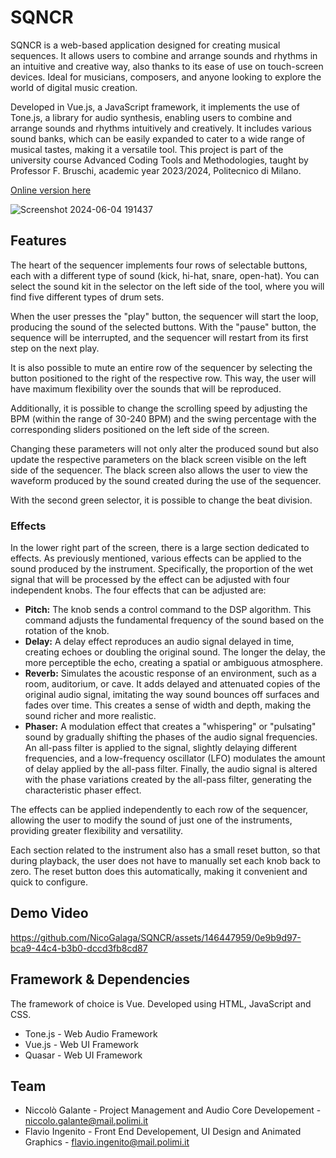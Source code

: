 # SQNCR
SQNCR is a web-based application designed for creating musical sequences. It allows users to combine and arrange sounds and rhythms in an intuitive and creative way, also thanks to its ease of use on touch-screen devices. 
Ideal for musicians, composers, and anyone looking to explore the world of digital music creation.

Developed in Vue.js, a JavaScript framework, it implements the use of Tone.js, a library for audio synthesis, enabling users to combine and arrange sounds and rhythms intuitively and creatively. It includes various sound banks, which can be easily expanded to cater to a wide range of musical tastes, making it a versatile tool.
This project is part of the university course Advanced Coding Tools and Methodologies, taught by Professor F. Bruschi, academic year 2023/2024, Politecnico di Milano.

[Online version here](https://nicogalaga.github.io/SQNCR/)

![Screenshot 2024-06-04 191437](https://github.com/NicoGalaga/actam-2023-sequencer/assets/146447959/21f15c31-5007-47f8-8cd1-95daac2152c2)

## Features
The heart of the sequencer implements four rows of selectable buttons, each with a different type of sound (kick, hi-hat, snare, open-hat). You can select the sound kit in the selector on the left side of the tool, where you will find five different types of drum sets. 

When the user presses the "play" button, the sequencer will start the loop, producing the sound of the selected buttons. With the "pause" button, the sequence will be interrupted, and the sequencer will restart from its first step on the next play. 

It is also possible to mute an entire row of the sequencer by selecting the button positioned to the right of the respective row. This way, the user will have maximum flexibility over the sounds that will be reproduced.

Additionally, it is possible to change the scrolling speed by adjusting the BPM (within the range of 30-240 BPM) and the swing percentage with the corresponding sliders positioned on the left side of the screen. 

Changing these parameters will not only alter the produced sound but also update the respective parameters on the black screen visible on the left side of the sequencer. The black screen also allows the user to view the waveform produced by the sound created during the use of the sequencer. 

With the second green selector, it is possible to change the beat division.

### Effects
In the lower right part of the screen, there is a large section dedicated to effects. As previously mentioned, various effects can be applied to the sound produced by the instrument. Specifically, the proportion of the wet signal that will be processed by the effect can be adjusted with four independent knobs. The four effects that can be adjusted are:

* **Pitch:** The knob sends a control command to the DSP algorithm. This command adjusts the fundamental frequency of the sound based on the rotation of the knob.
* **Delay:** A delay effect reproduces an audio signal delayed in time, creating echoes or doubling the original sound. The longer the delay, the more perceptible the echo, creating a spatial or ambiguous atmosphere.
* **Reverb:** Simulates the acoustic response of an environment, such as a room, auditorium, or cave. It adds delayed and attenuated copies of the original audio signal, imitating the way sound bounces off surfaces and fades over time. This creates a sense of width and depth, making the sound richer and more realistic.
* **Phaser:** A modulation effect that creates a "whispering" or "pulsating" sound by gradually shifting the phases of the audio signal frequencies. An all-pass filter is applied to the signal, slightly delaying different frequencies, and a low-frequency oscillator (LFO) modulates the amount of delay applied by the all-pass filter. Finally, the audio signal is altered with the phase variations created by the all-pass filter, generating the characteristic phaser effect.

The effects can be applied independently to each row of the sequencer, allowing the user to modify the sound of just one of the instruments, providing greater flexibility and versatility. 

Each section related to the instrument also has a small reset button, so that during playback, the user does not have to manually set each knob back to zero. The reset button does this automatically, making it convenient and quick to configure.

## Demo Video

https://github.com/NicoGalaga/SQNCR/assets/146447959/0e9b9d97-bca9-44c4-b3b0-dccd3fb8cd87


## Framework & Dependencies
The framework of choice is Vue. Developed using HTML, JavaScript and CSS.

* Tone.js - Web Audio Framework
* Vue.js - Web UI Framework
* Quasar - Web UI Framework

## Team
* Niccolò Galante - Project Management and Audio Core Developement - niccolo.galante@mail.polimi.it
* Flavio Ingenito - Front End Developement, UI Design and Animated Graphics - flavio.ingenito@mail.polimi.it
